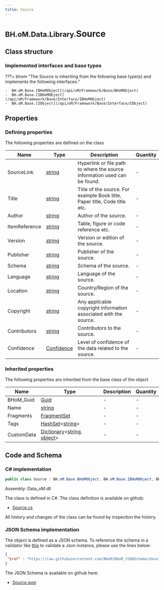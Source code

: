 ```yaml
---
title: Source
---
```


# <small>BH.oM.Data.Library.</small>**Source**



## Class structure

### Implemented interfaces and base types

???+ bhom "The Source is inheriting from the following base type(s) and implements the following interfaces:"

    -  BH.oM.Base.[BHoMObject](/api/oM/Framework/Base/BHoMObject)
    -  BH.oM.Base.[IBHoMObject](/api/oM/Framework/Base/Interface/IBHoMObject)
    -  BH.oM.Base.[IObject](/api/oM/Framework/Base/Interface/IObject)


## Properties



### Defining properties

The following properties are defined on the class

| Name             | Type             | Description      | Quantity         |
|------------------|------------------|------------------|------------------|
| SourceLink | [string](https://learn.microsoft.com/en-us/dotnet/api/System.String?view=netstandard-2.0) | Hyperlink or file path to where the source information used can be found. | - |
| Title | [string](https://learn.microsoft.com/en-us/dotnet/api/System.String?view=netstandard-2.0) | Title of the source. For example Book title, Paper title, Code title etc. | - |
| Author | [string](https://learn.microsoft.com/en-us/dotnet/api/System.String?view=netstandard-2.0) | Author of the source. | - |
| ItemReference | [string](https://learn.microsoft.com/en-us/dotnet/api/System.String?view=netstandard-2.0) | Table, figure or code reference etc. | - |
| Version | [string](https://learn.microsoft.com/en-us/dotnet/api/System.String?view=netstandard-2.0) | Version or edition of the source. | - |
| Publisher | [string](https://learn.microsoft.com/en-us/dotnet/api/System.String?view=netstandard-2.0) | Publisher of the source. | - |
| Schema | [string](https://learn.microsoft.com/en-us/dotnet/api/System.String?view=netstandard-2.0) | Schema of the source. | - |
| Language | [string](https://learn.microsoft.com/en-us/dotnet/api/System.String?view=netstandard-2.0) | Language of the source. | - |
| Location | [string](https://learn.microsoft.com/en-us/dotnet/api/System.String?view=netstandard-2.0) | Country/Region of the source. | - |
| Copyright | [string](https://learn.microsoft.com/en-us/dotnet/api/System.String?view=netstandard-2.0) | Any applicable copyright information associated with the source. | - |
| Contributors | [string](https://learn.microsoft.com/en-us/dotnet/api/System.String?view=netstandard-2.0) | Contributors to the source. | - |
| Confidence | [Confidence](/api/oM/Framework/Data/Library/Confidence) | Level of confidence of the data related to the source. | - |


### Inherited properties
The following properties are inherited from the base class of the object

| Name             | Type             | Description      | Quantity         |
|------------------|------------------|------------------|------------------|
| BHoM_Guid | [Guid](https://learn.microsoft.com/en-us/dotnet/api/System.Guid?view=netstandard-2.0) | - | - |
| Name | [string](https://learn.microsoft.com/en-us/dotnet/api/System.String?view=netstandard-2.0) | - | - |
| Fragments | [FragmentSet](/api/oM/Framework/Base/FragmentSet) | - | - |
| Tags | [HashSet](https://learn.microsoft.com/en-us/dotnet/api/System.Collections.Generic.HashSet-1?view=netstandard-2.0)&lt;[string](https://learn.microsoft.com/en-us/dotnet/api/System.String?view=netstandard-2.0)&gt; | - | - |
| CustomData | [Dictionary](https://learn.microsoft.com/en-us/dotnet/api/System.Collections.Generic.Dictionary-2?view=netstandard-2.0)&lt;[string](https://learn.microsoft.com/en-us/dotnet/api/System.String?view=netstandard-2.0), [object](https://learn.microsoft.com/en-us/dotnet/api/System.Object?view=netstandard-2.0)&gt; | - | - |


## Code and Schema

### C# implementation

``` C# title="C#"
public class Source : BH.oM.Base.BHoMObject, BH.oM.Base.IBHoMObject, BH.oM.Base.IObject
```

Assembly: Data_oM.dll

The class is defined in C#. The class definition is available on github:

- [Source.cs](https://github.com/BHoM/BHoM/blob/develop/Data_oM/Library\Source.cs)

All history and changes of the class can be found by inspection the history.
### JSON Schema implementation

The object is defined as a JSON schema. To reference the schema in a validator like [this](https://www.jsonschemavalidator.net/) to validate a Json instance, please use the lines below:

``` json title="JSON Schema"
{
 "$ref" : "https://raw.githubusercontent.com/BHoM/BHoM_JSONSchema/develop/Data_oM/Library/Source.json"
}
```

The JSON Schema is available on github here:

- [Source.json](https://github.com/BHoM/BHoM_JSONSchema/blob/develop/Data_oM/Library/Source.json)
